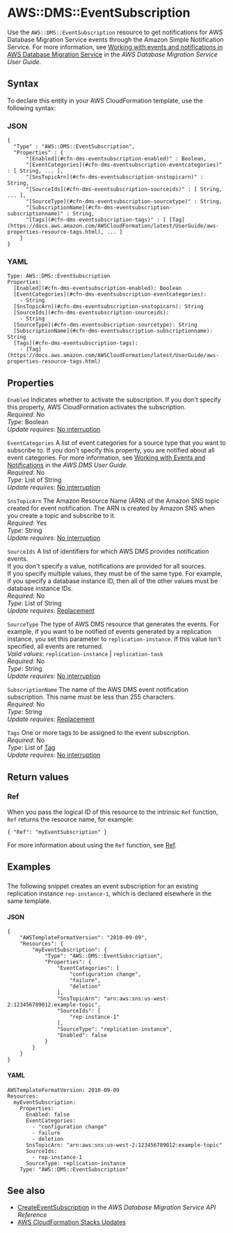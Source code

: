 # AWS::DMS::EventSubscription<a name="aws-resource-dms-eventsubscription"></a>

Use the `AWS::DMS::EventSubscription` resource to get notifications for AWS Database Migration Service events through the Amazon Simple Notification Service\. For more information, see [Working with events and notifications in AWS Database Migration Service](https://docs.aws.amazon.com/dms/latest/userguide/CHAP_Events.html) in the *AWS Database Migration Service User Guide*\.

## Syntax<a name="aws-resource-dms-eventsubscription-syntax"></a>

To declare this entity in your AWS CloudFormation template, use the following syntax:

### JSON<a name="aws-resource-dms-eventsubscription-syntax.json"></a>

```
{
  "Type" : "AWS::DMS::EventSubscription",
  "Properties" : {
      "[Enabled](#cfn-dms-eventsubscription-enabled)" : Boolean,
      "[EventCategories](#cfn-dms-eventsubscription-eventcategories)" : [ String, ... ],
      "[SnsTopicArn](#cfn-dms-eventsubscription-snstopicarn)" : String,
      "[SourceIds](#cfn-dms-eventsubscription-sourceids)" : [ String, ... ],
      "[SourceType](#cfn-dms-eventsubscription-sourcetype)" : String,
      "[SubscriptionName](#cfn-dms-eventsubscription-subscriptionname)" : String,
      "[Tags](#cfn-dms-eventsubscription-tags)" : [ [Tag](https://docs.aws.amazon.com/AWSCloudFormation/latest/UserGuide/aws-properties-resource-tags.html), ... ]
    }
}
```

### YAML<a name="aws-resource-dms-eventsubscription-syntax.yaml"></a>

```
Type: AWS::DMS::EventSubscription
Properties: 
  [Enabled](#cfn-dms-eventsubscription-enabled): Boolean
  [EventCategories](#cfn-dms-eventsubscription-eventcategories): 
    - String
  [SnsTopicArn](#cfn-dms-eventsubscription-snstopicarn): String
  [SourceIds](#cfn-dms-eventsubscription-sourceids): 
    - String
  [SourceType](#cfn-dms-eventsubscription-sourcetype): String
  [SubscriptionName](#cfn-dms-eventsubscription-subscriptionname): String
  [Tags](#cfn-dms-eventsubscription-tags): 
    - [Tag](https://docs.aws.amazon.com/AWSCloudFormation/latest/UserGuide/aws-properties-resource-tags.html)
```

## Properties<a name="aws-resource-dms-eventsubscription-properties"></a>

`Enabled`  <a name="cfn-dms-eventsubscription-enabled"></a>
Indicates whether to activate the subscription\. If you don't specify this property, AWS CloudFormation activates the subscription\.  
*Required*: No  
*Type*: Boolean  
*Update requires*: [No interruption](https://docs.aws.amazon.com/AWSCloudFormation/latest/UserGuide/using-cfn-updating-stacks-update-behaviors.html#update-no-interrupt)

`EventCategories`  <a name="cfn-dms-eventsubscription-eventcategories"></a>
A list of event categories for a source type that you want to subscribe to\. If you don't specify this property, you are notified about all event categories\. For more information, see [ Working with Events and Notifications](https://docs.aws.amazon.com/dms/latest/userguide/CHAP_Events.html) in the *AWS DMS User Guide*\.  
*Required*: No  
*Type*: List of String  
*Update requires*: [No interruption](https://docs.aws.amazon.com/AWSCloudFormation/latest/UserGuide/using-cfn-updating-stacks-update-behaviors.html#update-no-interrupt)

`SnsTopicArn`  <a name="cfn-dms-eventsubscription-snstopicarn"></a>
 The Amazon Resource Name \(ARN\) of the Amazon SNS topic created for event notification\. The ARN is created by Amazon SNS when you create a topic and subscribe to it\.  
*Required*: Yes  
*Type*: String  
*Update requires*: [No interruption](https://docs.aws.amazon.com/AWSCloudFormation/latest/UserGuide/using-cfn-updating-stacks-update-behaviors.html#update-no-interrupt)

`SourceIds`  <a name="cfn-dms-eventsubscription-sourceids"></a>
A list of identifiers for which AWS DMS provides notification events\.  
If you don't specify a value, notifications are provided for all sources\.  
If you specify multiple values, they must be of the same type\. For example, if you specify a database instance ID, then all of the other values must be database instance IDs\.  
*Required*: No  
*Type*: List of String  
*Update requires*: [Replacement](https://docs.aws.amazon.com/AWSCloudFormation/latest/UserGuide/using-cfn-updating-stacks-update-behaviors.html#update-replacement)

`SourceType`  <a name="cfn-dms-eventsubscription-sourcetype"></a>
 The type of AWS DMS resource that generates the events\. For example, if you want to be notified of events generated by a replication instance, you set this parameter to `replication-instance`\. If this value isn't specified, all events are returned\.  
*Valid values*: `replication-instance` \| `replication-task`  
*Required*: No  
*Type*: String  
*Update requires*: [No interruption](https://docs.aws.amazon.com/AWSCloudFormation/latest/UserGuide/using-cfn-updating-stacks-update-behaviors.html#update-no-interrupt)

`SubscriptionName`  <a name="cfn-dms-eventsubscription-subscriptionname"></a>
The name of the AWS DMS event notification subscription\. This name must be less than 255 characters\.  
*Required*: No  
*Type*: String  
*Update requires*: [Replacement](https://docs.aws.amazon.com/AWSCloudFormation/latest/UserGuide/using-cfn-updating-stacks-update-behaviors.html#update-replacement)

`Tags`  <a name="cfn-dms-eventsubscription-tags"></a>
One or more tags to be assigned to the event subscription\.  
*Required*: No  
*Type*: List of [Tag](https://docs.aws.amazon.com/AWSCloudFormation/latest/UserGuide/aws-properties-resource-tags.html)  
*Update requires*: [No interruption](https://docs.aws.amazon.com/AWSCloudFormation/latest/UserGuide/using-cfn-updating-stacks-update-behaviors.html#update-no-interrupt)

## Return values<a name="aws-resource-dms-eventsubscription-return-values"></a>

### Ref<a name="aws-resource-dms-eventsubscription-return-values-ref"></a>

When you pass the logical ID of this resource to the intrinsic `Ref` function, `Ref` returns the resource name, for example:

`{ "Ref": "myEventSubscription" }`

For more information about using the `Ref` function, see [Ref](https://docs.aws.amazon.com/AWSCloudFormation/latest/UserGuide/intrinsic-function-reference-ref.html)\.

## Examples<a name="aws-resource-dms-eventsubscription--examples"></a>



### <a name="aws-resource-dms-eventsubscription--examples--"></a>

The following snippet creates an event subscription for an existing replication instance `rep-instance-1`, which is declared elsewhere in the same template\.

#### JSON<a name="aws-resource-dms-eventsubscription--examples----json"></a>

```
{
    "AWSTemplateFormatVersion": "2010-09-09",
    "Resources": {
        "myEventSubscription": {
            "Type": "AWS::DMS::EventSubscription",
            "Properties": {
                "EventCategories": [
                    "configuration change",
                    "failure",
                    "deletion"
                ],
                "SnsTopicArn": "arn:aws:sns:us-west-2:123456789012:example-topic",
                "SourceIds": [
                    "rep-instance-1"
                ],
                "SourceType": "replication-instance",
                "Enabled": false
            }
        }
    }
}
```

#### YAML<a name="aws-resource-dms-eventsubscription--examples----yaml"></a>

```
AWSTemplateFormatVersion: 2010-09-09
Resources: 
  myEventSubscription: 
    Properties: 
      Enabled: false
      EventCategories: 
        - "configuration change"
        - failure
        - deletion
      SnsTopicArn: "arn:aws:sns:us-west-2:123456789012:example-topic"
      SourceIds: 
        - rep-instance-1
      SourceType: replication-instance
    Type: "AWS::DMS::EventSubscription"
```

## See also<a name="aws-resource-dms-eventsubscription--seealso"></a>
+  [ CreateEventSubscription](https://docs.aws.amazon.com/dms/latest/APIReference/API_CreateEventSubscription.html) in the *AWS Database Migration Service API Reference*
+  [AWS CloudFormation Stacks Updates](https://docs.aws.amazon.com/AWSCloudFormation/latest/UserGuide/using-cfn-updating-stacks.html)

